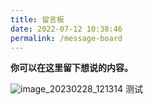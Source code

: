 ```yaml
---
title: 留言板
date: 2022-07-12 10:38:46
permalink: /message-board
---
```


**你可以在这里留下想说的内容。**

![image_20230228_121314](https://cdn.jsdelivr.net/gh/eryajf/tu/img/image_20230228_121314.jpg)
测试
